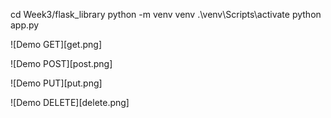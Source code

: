 cd Week3/flask_library
python -m venv venv
.\venv\Scripts\activate
python app.py


![Demo GET][get.png]

![Demo POST][post.png]

![Demo PUT][put.png]

![Demo DELETE][delete.png]
